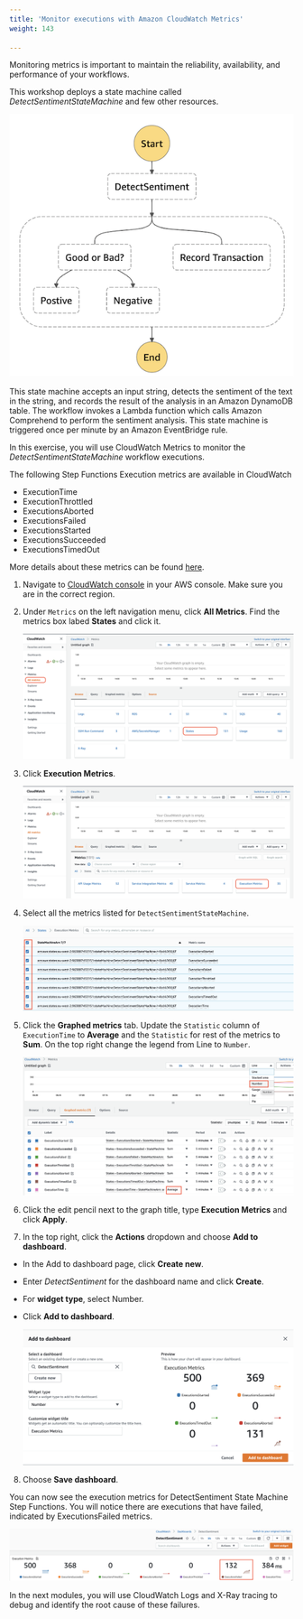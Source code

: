 ```yaml
---
title: 'Monitor executions with Amazon CloudWatch Metrics'
weight: 143

---
```


Monitoring metrics is important to maintain the reliability, availability, and performance of your workflows. 

This workshop deploys a state machine called *DetectSentimentStateMachine* and few other resources.

   ![DetectSentiment State Machine](/static/img/module-12/state-machine.png)

This state machine accepts an input string, detects the sentiment of the text in the string, and records the result of the analysis in an Amazon DynamoDB table. The workflow invokes a Lambda function which calls Amazon Comprehend to perform the sentiment analysis. This state machine is triggered once per minute by an Amazon EventBridge rule.

In this exercise, you will use CloudWatch Metrics to monitor the *DetectSentimentStateMachine* workflow executions.

The following Step Functions Execution metrics are available in CloudWatch 
- ExecutionTime	
- ExecutionThrottled
- ExecutionsAborted	
- ExecutionsFailed	
- ExecutionsStarted	
- ExecutionsSucceeded	
- ExecutionsTimedOut

More details about these metrics can be found [here](https://docs.aws.amazon.com/step-functions/latest/dg/procedure-cw-metrics.html#cloudwatch-step-functions-execution-metrics).

1. Navigate to [CloudWatch console](https://console.aws.amazon.com/cloudwatch/home) in your AWS console. Make sure you are in the correct region.

2. Under `Metrics` on the left navigation menu, click **All Metrics**. Find the metrics box labed **States** and click it.

   ![CW All Metrics States](/static/img/module-12/cw-all-metrics-states.png)

3. Click **Execution Metrics**.

   ![Execution Metrics](/static/img/module-12/cw-states-execution-metrics.png)

4. Select all the metrics listed for `DetectSentimentStateMachine`. 

   ![DetectSentiment Metrics](/static/img/module-12/cw-detect-sentiment-metrics.png)

5. Click the **Graphed metrics** tab. Update the `Statistic` column of `ExecutionTime` to **Average** and the `Statistic` for rest of the metrics to **Sum**. On the top right change the legend from Line to `Number`.

   ![Sum and Average](/static/img/module-12/cw-metrics-sum-avg.png)

6. Click the edit pencil next to the graph title,  type **Execution Metrics** and click **Apply**.

7. In the top right, click the **Actions** dropdown and choose **Add to dashboard**.

-  In the Add to dashboard page, click **Create new**.
- Enter *DetectSentiment* for the dashboard name and click **Create**.
- For **widget type**, select Number.
- Click **Add to dashboard**.

   ![CW Metrics](/static/img/module-12/cw-add-dashboard.png)

8. Choose **Save dashboard**.

You can now see the execution metrics for DetectSentiment State Machine Step Functions. You will notice there are executions that have failed, indicated by ExecutionsFailed metrics.

   ![Dashboard Metrics](/static/img/module-12/cw-dashboard.png)

In the next modules, you will use CloudWatch Logs and X-Ray tracing to debug and identify the root cause of these failures.